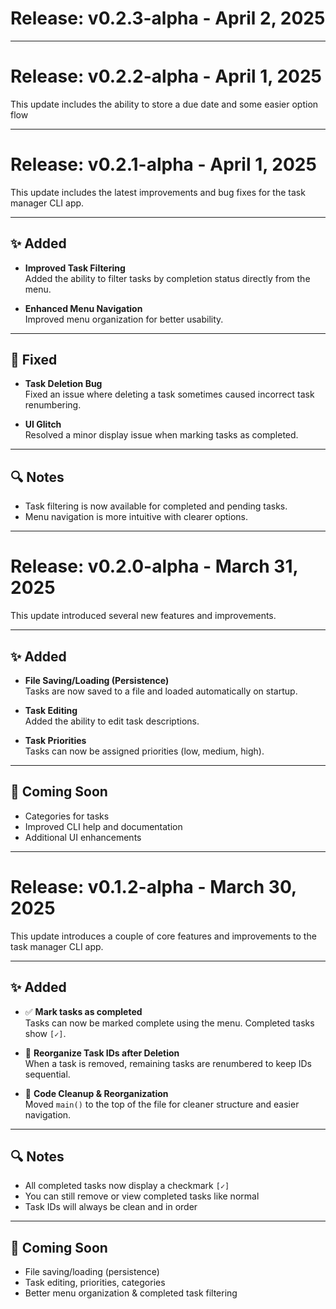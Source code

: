 # Release: v0.2.3-alpha - April 2, 2025
---

# Release: v0.2.2-alpha - April 1, 2025

This update includes the ability to store a due date and some easier option flow

---

# Release: v0.2.1-alpha - April 1, 2025

This update includes the latest improvements and bug fixes for the task manager CLI app.

---

## ✨ Added

- **Improved Task Filtering**  
  Added the ability to filter tasks by completion status directly from the menu.

- **Enhanced Menu Navigation**  
  Improved menu organization for better usability.

---

## 🐛 Fixed

- **Task Deletion Bug**  
  Fixed an issue where deleting a task sometimes caused incorrect task renumbering.

- **UI Glitch**  
  Resolved a minor display issue when marking tasks as completed.

---

## 🔍 Notes

- Task filtering is now available for completed and pending tasks.
- Menu navigation is more intuitive with clearer options.

---

# Release: v0.2.0-alpha - March 31, 2025

This update introduced several new features and improvements.

---

## ✨ Added

- **File Saving/Loading (Persistence)**  
  Tasks are now saved to a file and loaded automatically on startup.

- **Task Editing**  
  Added the ability to edit task descriptions.

- **Task Priorities**  
  Tasks can now be assigned priorities (low, medium, high).

---

## 📅 Coming Soon

- Categories for tasks
- Improved CLI help and documentation
- Additional UI enhancements

---

# Release: v0.1.2-alpha - March 30, 2025

This update introduces a couple of core features and improvements to the task manager CLI app.

---

## ✨ Added

- ✅ **Mark tasks as completed**  
  Tasks can now be marked complete using the menu. Completed tasks show `[✓]`.

- 🔁 **Reorganize Task IDs after Deletion**  
  When a task is removed, remaining tasks are renumbered to keep IDs sequential.

- 🧼 **Code Cleanup & Reorganization**  
  Moved `main()` to the top of the file for cleaner structure and easier navigation.

---

## 🔍 Notes

- All completed tasks now display a checkmark `[✓]`
- You can still remove or view completed tasks like normal
- Task IDs will always be clean and in order

---

## 📅 Coming Soon

- File saving/loading (persistence)
- Task editing, priorities, categories
- Better menu organization & completed task filtering
